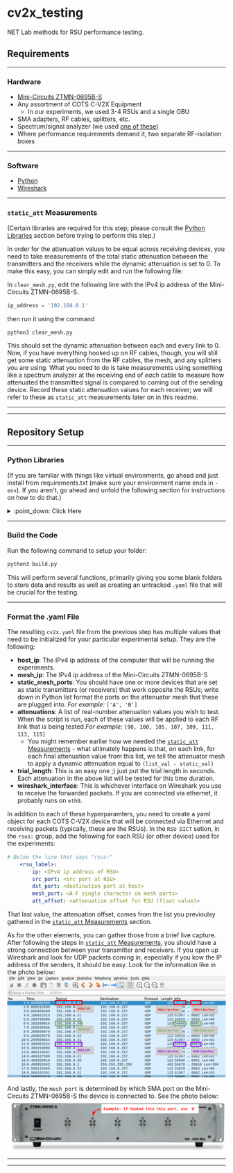 # cv2x_testing
NET Lab methods for RSU performance testing.

## Requirements
---
### Hardware
* [Mini-Circuits ZTMN-0695B-S](https://www.minicircuits.com/pdfs/ZTMN-0695B_Datasheet.pdf)
* Any assortment of COTS C-V2X Equipment
    * In our experiments, we used 3-4 RSUs and a single OBU
* SMA adapters, RF cables, splitters, etc.
* Spectrum/signal analyzer (we used [one of these](https://www.tek.com/en/products/spectrum-analyzers/rsa500))
* Where performance requirements demand it, two separate RF-isolation boxes
---
### Software
* [Python](https://www.python.org/)
* [Wireshark](https://www.wireshark.org/)
---
### `static_att` Measurements
(Certain libraries are required for this step; please consult the [Python Libraries](#python-libraries "Goto Python Libraries") section before trying to perform this step.)

In order for the attenuation values to be equal across receiving devices, you need to take measurements of the total static attenuation between the transmitters and the receivers while the dynamic attenuation is set to 0. To make this easy, you can simply edit and run the following file:

In `clear_mesh.py`, edit the following line with the IPv4 ip address of the Mini-Circuits ZTMN-0695B-S.
```python
ip_address = '192.168.0.1'
```
then run it using the command
```bash
python3 clear_mesh.py
```
This should set the dynamic attenuation between each and every link to 0. Now, if you have everything hooked up on RF cables, though, you will still get some static attenuation from the RF cables, the mesh, and any splitters you are using. What you need to do is take measurements using something like a spectrum analyzer at the receiving end of _each_ cable to measure how attenuated the transmitted signal is compared to coming out of the sending device. Record these static attenuation values for each receiver; we will refer to these as `static_att` measurements later on in this readme.

---
---
## Repository Setup
---
### Python Libraries
(If you are familiar with things like virtual environments, go ahead and just install from requirements.txt (make sure your environment name ends in `-env`). If you aren't, go ahead and unfold the following section for instructions on how to do that.) 
<details>
    <summary>:point_down: Click Here</summary>
In order to run the files in this repo, you will need certain python libraries installed. This section walks you through doing this in a virtual environment. For those who are are already confident in creating their venv or who just want to add the lkibraries to their machine, you can just jump to step 3.

**0. Make sure you have Python's virtual environment library**
```bash
pip install virtualenv
```
This is a super useful library, and you can read more about it [here](https://www.freecodecamp.org/news/how-to-setup-virtual-environments-in-python/).

**1. Create your virtual environment**
```bash
python3 -m venv <name>env
```
_Please make sure that your virtual envornment name ends with `-env` if you intend to develop on Git, or else add it to the `.gitignore` file!_

**2. Activate your virtual environment**
```bash
source <name>env/bin/activate
```
When you are done developing on the virtual environment, you can just exit it using the terminal command 
```bash
deactivate
```

**3. Install the required python libraries**
```bash
pip install -r requirements.txt
```
This should install all the libraries needed. If you are not using a virtual enviroment, they will be installed to your whole python environment.

The key libraries we need to access are
* [Pyshark](https://pypi.org/project/pyshark/)
* [Requests](https://docs.python-requests.org/en/latest/index.html)
* [YAML](https://python.land/data-processing/python-yaml)
</details>

---
### Build the Code

Run the following command to setup your folder:
```bash
python3 build.py
```
This will perform several functions, primarily giving you some blank folders to store data and results as well as creating an untracked `.yaml` file that will be crucial for the testing.

---
### Format the .yaml File
The resulting `cv2x.yaml` file from the previous step has multiple values that need to be initialized for your particular experimental setup. They are the following:
* **host_ip**: The IPv4 ip address of the computer that will be running the experiments.
* **mesh_ip**: The IPv4 ip address of the Mini-Circuits ZTMN-0695B-S
* **static_mesh_ports**: You should have one or more devices that are set as static transmitters (or receivers) that work opposite the RSUs; write down in Python list format the ports on the attenuator mesh that these are plugged into. _For example:_ `['A', 'B']`
* **attenuations**: A list of real-number attenuation values you wish to test. When the script is run, each of these values will be applied to each RF link that is being tested._For example:_ `[90, 100, 105, 107, 109, 111, 113, 115]`
    * You might remember earlier how we needed the [`static_att` Measurements](#staticatt-measurements) - what ultimately happens is that, on each link, for each final attenuation value from this list, we tell the attenuator mesh to apply a dynamic attenuation equal to `(list_val - static_val)`
* **trial_length**: This is an easy one ;) just put the trial length in seconds. Each attenuation in the above list will be tested for this time duration.
* **wireshark_interface**: This is whichever interface on Wireshark you use to receive the forwarded packets. If you are connected via ethernet, it probably runs on `eth0`.

In addition to each of these hyperparamters, you need to create a yaml object for each COTS C-V2X device that will be connected via Ethernet and receiving packets (typically, these are the RSUs). In the `RSU DICT` setion, in the `rsus:` group, add the following for each RSU (or other device) used for the experiments:
```yaml
# Below the line that says "rsus:"
    <rsu_label>:
        ip: <IPv4 ip address of RSU>
        src_port: <src port at RSU>
        dst_port: <destination port at host>
        mesh_port: <A-F single character on mesh ports>
        att_offset: <attenuation offset for RSU (float value)>
```
That last value, the attenuation offset, comes from the list you previoulsy gathered in the [`static_att` Measurements](#staticatt-measurements) section.

As for the other elements, you can gather those from a brief live capture. After following the steps in [`static_att` Measurements](#staticatt-measurements), you should have a strong connection between your transmitter and receivers. If you open up Wireshark and look for UDP packets coming in, especially if you kow the IP address of the senders, it should be easy. Look for the information like in the photo below:
![Example of Wireshark capture with separate RSU data highlighted](./resources/wireshark_rsu_data.png)

And lastly, the `mesh_port` is determined by which SMA port on the Mini-Circuits ZTMN-0695B-S the device is connected to. See the photo below:
![Use the letter of the port you are hooked in to](./resources/mesh_port_indicator.png)


---
---